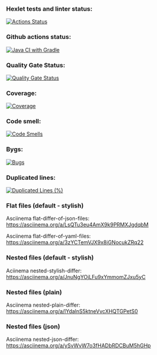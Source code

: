 ### Hexlet tests and linter status:
[![Actions Status](https://github.com/Katherini17/java-project-71/actions/workflows/hexlet-check.yml/badge.svg)](https://github.com/Katherini17/java-project-71/actions)
### Github actions status:
[![Java CI with Gradle](https://github.com/Katherini17/java-project-71/actions/workflows/gradle.yml/badge.svg)](https://github.com/Katherini17/java-project-71/actions/workflows/gradle.yml)
### Quality Gate Status:
[![Quality Gate Status](https://sonarcloud.io/api/project_badges/measure?project=Katherini17_java-project-71&metric=alert_status)](https://sonarcloud.io/summary/new_code?id=Katherini17_java-project-71)
### Coverage:
[![Coverage](https://sonarcloud.io/api/project_badges/measure?project=Katherini17_java-project-71&metric=coverage)](https://sonarcloud.io/summary/new_code?id=Katherini17_java-project-71)
### Code smell:
[![Code Smells](https://sonarcloud.io/api/project_badges/measure?project=Katherini17_java-project-71&metric=code_smells)](https://sonarcloud.io/summary/new_code?id=Katherini17_java-project-71)
### Bygs:
[![Bugs](https://sonarcloud.io/api/project_badges/measure?project=Katherini17_java-project-71&metric=bugs)](https://sonarcloud.io/summary/new_code?id=Katherini17_java-project-71)
### Duplicated lines:
[![Duplicated Lines (%)](https://sonarcloud.io/api/project_badges/measure?project=Katherini17_java-project-71&metric=duplicated_lines_density)](https://sonarcloud.io/summary/new_code?id=Katherini17_java-project-71)

### Flat files (default - stylish)
Asciinema flat-differ-of-json-files: 
https://asciinema.org/a/LsQTu3eu4AmX9k9PRMXJgdqbM

Asciinema flat-differ-of-yaml-files: 
https://asciinema.org/a/3zYCTemVJX9x8iGNocukZRq22

### Nested files (default - stylish)
Aciinema nested-stylish-differ: 
https://asciinema.org/a/JnuNgYOjLFu9xYmmomZJxu5yC


### Nested files (plain)
Asciinema nested-plain-differ:
https://asciinema.org/a/lYdalnS5ktneVvcXHQTGPetS0

### Nested files (json)
Asciinema nested-json-differ:
https://asciinema.org/a/ySvWvW7o3fHADbRDCBuM5hGHp



